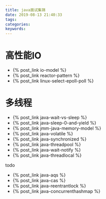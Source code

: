 ```yaml
---
title: java面试集锦
date: 2019-08-13 21:40:33
tags:
categories:
keywords:
---
```


# 高性能IO

- {% post_link io-model %}
- {% post_link reactor-pattern %}
- {% post_link linux-select-epoll-poll %}

# 多线程

- {% post_link java-wait-vs-sleep %}
- {% post_link java-sleep-0-and-yield %}
- {% post_link jmm-java-memory-model %}
- {% post_link java-volatile %}
- {% post_link java-synchronized %}
- {% post_link java-threadpool %}
- {% post_link java-wait-notify %}
- {% post_link java-threadlocal %}

todo

- {% post_link java-aqs %}
- {% post_link java-cas %}
- {% post_link java-reentrantlock %}
- {% post_link java-concurrenthashmap %}


